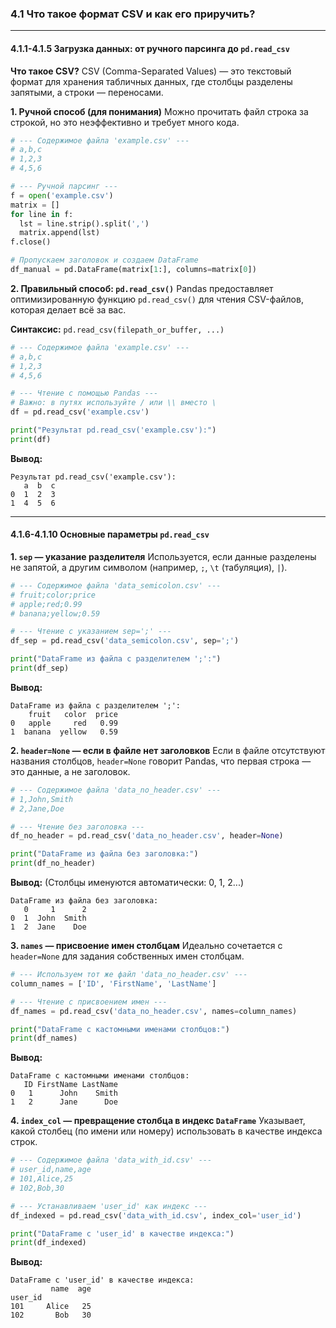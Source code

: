 ### 4.1 Что такое формат CSV и как его приручить?

---

#### 4.1.1-4.1.5 Загрузка данных: от ручного парсинга до `pd.read_csv`

**Что такое CSV?**
CSV (Comma-Separated Values) — это текстовый формат для хранения табличных данных, где столбцы разделены запятыми, а строки — переносами.

**1. Ручной способ (для понимания)**
Можно прочитать файл строка за строкой, но это неэффективно и требует много кода.

```python
# --- Содержимое файла 'example.csv' ---
# a,b,c
# 1,2,3
# 4,5,6

# --- Ручной парсинг ---
f = open('example.csv')
matrix = []
for line in f:
  lst = line.strip().split(',')
  matrix.append(lst)
f.close()

# Пропускаем заголовок и создаем DataFrame
df_manual = pd.DataFrame(matrix[1:], columns=matrix[0])
```

**2. Правильный способ: `pd.read_csv()`**
Pandas предоставляет оптимизированную функцию `pd.read_csv()` для чтения CSV-файлов, которая делает всё за вас.

**Синтаксис:**
`pd.read_csv(filepath_or_buffer, ...)`

```python
# --- Содержимое файла 'example.csv' ---
# a,b,c
# 1,2,3
# 4,5,6

# --- Чтение с помощью Pandas ---
# Важно: в путях используйте / или \\ вместо \
df = pd.read_csv('example.csv')

print("Результат pd.read_csv('example.csv'):")
print(df)
```
**Вывод:**
```
Результат pd.read_csv('example.csv'):
   a  b  c
0  1  2  3
1  4  5  6
```
---
#### 4.1.6-4.1.10 Основные параметры `pd.read_csv`

**1. `sep` — указание разделителя**
Используется, если данные разделены не запятой, а другим символом (например, `;`, `\t` (табуляция), `|`).

```python
# --- Содержимое файла 'data_semicolon.csv' ---
# fruit;color;price
# apple;red;0.99
# banana;yellow;0.59

# --- Чтение с указанием sep=';' ---
df_sep = pd.read_csv('data_semicolon.csv', sep=';')

print("DataFrame из файла с разделителем ';':")
print(df_sep)
```
**Вывод:**
```
DataFrame из файла с разделителем ';':
    fruit   color  price
0   apple     red   0.99
1  banana  yellow   0.59
```

**2. `header=None` — если в файле нет заголовков**
Если в файле отсутствуют названия столбцов, `header=None` говорит Pandas, что первая строка — это данные, а не заголовок.

```python
# --- Содержимое файла 'data_no_header.csv' ---
# 1,John,Smith
# 2,Jane,Doe

# --- Чтение без заголовка ---
df_no_header = pd.read_csv('data_no_header.csv', header=None)

print("DataFrame из файла без заголовка:")
print(df_no_header)
```
**Вывод:** (Столбцы именуются автоматически: 0, 1, 2...)
```
DataFrame из файла без заголовка:
   0     1      2
0  1  John  Smith
1  2  Jane    Doe
```

**3. `names` — присвоение имен столбцам**
Идеально сочетается с `header=None` для задания собственных имен столбцам.

```python
# --- Используем тот же файл 'data_no_header.csv' ---
column_names = ['ID', 'FirstName', 'LastName']

# --- Чтение с присвоением имен ---
df_names = pd.read_csv('data_no_header.csv', names=column_names)

print("DataFrame с кастомными именами столбцов:")
print(df_names)
```
**Вывод:**
```
DataFrame с кастомными именами столбцов:
   ID FirstName LastName
0   1      John    Smith
1   2      Jane      Doe
```

**4. `index_col` — превращение столбца в индекс `DataFrame`**
Указывает, какой столбец (по имени или номеру) использовать в качестве индекса строк.

```python
# --- Содержимое файла 'data_with_id.csv' ---
# user_id,name,age
# 101,Alice,25
# 102,Bob,30

# --- Устанавливаем 'user_id' как индекс ---
df_indexed = pd.read_csv('data_with_id.csv', index_col='user_id')

print("DataFrame с 'user_id' в качестве индекса:")
print(df_indexed)
```
**Вывод:**
```
DataFrame с 'user_id' в качестве индекса:
         name  age
user_id           
101     Alice   25
102       Bob   30
```

